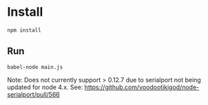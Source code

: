 # Install

`npm install`

## Run

`babel-node main.js`

Note: Does not currently support > 0.12.7 due to serialport not being updated for node 4.x. See: https://github.com/voodootikigod/node-serialport/pull/566